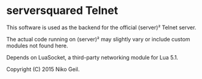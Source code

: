 # serversquared Telnet
This software is used as the backend for the official (server)² Telnet server.  
  
The actual code running on (server)² may slightly vary or include custom  
modules not found here.  
  
Depends on LuaSocket, a third-party networking module for Lua 5.1.  
  
Copyright (C) 2015 Niko Geil.  
